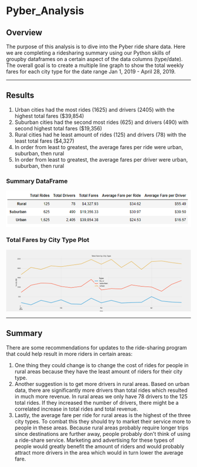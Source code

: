# Pyber_Analysis

## Overview
The purpose of this analysis is to dive into the Pyber ride share data. Here we are completing a ridesharing summary using our Python skills of groupby dataframes on a certain aspect of the data columns (type/date). The overall goal is to create a multiple line graph to show the total weekly fares for each city type for the date range Jan 1, 2019 - April 28, 2019.

---

## Results
1. Urban cities had the most rides (1625) and drivers (2405) with the highest total fares ($39,854)
2. Suburban cities had the second most rides (625) and drivers (490) with second highest total fares ($19,356)
3. Rural cities had he least amount of rides (125) and drivers (78) with the least total fares ($4,327)
4. In order from least to greatest, the average fares per ride were urban, suburban, then rural
5. In order from least to greatest, the average fares per driver were urban, suburban, then rural

### Summary DataFrame
![](https://github.com/mooshak21/Pyber_Analysis/blob/main/analysis/fig2.png)

### Total Fares by City Type Plot
![](https://github.com/mooshak21/Pyber_Analysis/blob/main/analysis/Total_Fare_by_City_Type.png)

---

## Summary
There are some recommendations for updates to the ride-sharing program that could help result in more riders in certain areas:

1. One thing they could change is to change the cost of rides for people in rural areas because they have the least amount of riders for their city type. 
2. Another suggestion is to get more drivers in rural areas. Based on urban data, there are significantly more drivers than total rides which resulted in much more revenue. In rural areas we only have 78 drivers to the 125 total rides. If they increased the number of drivers, there might be a correlated increase in total rides and total revenue. 
3. Lastly, the average fare per ride for rural areas is the highest of the three city types. To combat this they should try to market their service more to people in these areas. Because rural areas probably require longer trips since destinations are further away, people probably don't think of using a ride-share service. Marketing and advertising for these types of people would greatly benefit the amount of riders and would probably attract more drivers in the area which would in turn lower the average fare. 